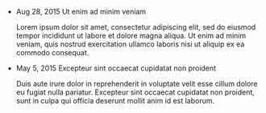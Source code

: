 <ul>
  <li>
    <p><time datetime="2015-05-15 19:00">Aug 28, 2015</time> Ut enim ad minim veniam</p>
    <p>
      Lorem ipsum dolor sit amet, consectetur adipiscing elit, sed do eiusmod tempor incididunt ut labore et dolore magna aliqua. Ut enim ad minim veniam, quis nostrud exercitation ullamco laboris nisi ut aliquip ex ea commodo consequat.
    </p>
  </li>

  <li>
    <p><time datetime="2015-05-15 19:00">May 5, 2015</time> Excepteur sint occaecat cupidatat non proident</p>
    <p>
      Duis aute irure dolor in reprehenderit in voluptate velit esse cillum dolore eu fugiat nulla pariatur. Excepteur sint occaecat cupidatat non proident, sunt in culpa qui officia deserunt mollit anim id est laborum.
    </p>
  </li>

</ul>
